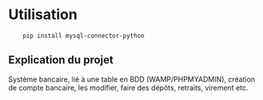 # Utilisation

```
    pip install mysql-connector-python
```

## Explication du projet
Système bancaire, lié à une table en BDD (WAMP/PHPMYADMIN), création de compte bancaire, les modifier, faire des dépôts, retraits, virement etc.